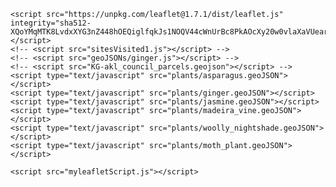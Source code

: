 <!DOCTYPE html>
<html>
<head>
    <title>Leaflet Plant Abundance</title>
    <meta charset="UTF-8"/>
    <link rel="stylesheet" type="text/css" href="leafletMapStyle.css">
    <!-- Leaflet link -->
    <link rel="stylesheet" href="https://unpkg.com/leaflet@1.7.1/dist/leaflet.css"
    integrity="sha512-xodZBNTC5n17Xt2atTPuE1HxjVMSvLVW9ocqUKLsCC5CXdbqCmblAshOMAS6/keqq/sMZMZ19scR4PsZChSR7A=="
    crossorigin=""/>
  <!-- PruneCluster for leaflet-->
    <link rel="stylesheet" href="MarkerCluster.css"/>
    <script src="leaflet.markercluster.js"></script>
    <script src="leaflet-heat.js"></script>
</head>
<body>
    <div id="mapid"></div> 

</body>

    <script src="https://unpkg.com/leaflet@1.7.1/dist/leaflet.js" integrity="sha512-XQoYMqMTK8LvdxXYG3nZ448hOEQiglfqkJs1NOQV44cWnUrBc8PkAOcXy20w0vlaXaVUearIOBhiXZ5V3ynxwA=="crossorigin=""></script>
    <!-- <script src="sitesVisited1.js"></script> -->
    <!-- <script src="geoJSONs/ginger.js"></script> -->
    <!-- <script src="KG-akl_council_parcels.geojson"></script> -->
    <script type="text/javascript" src="plants/asparagus.geoJSON"></script>
    <script type="text/javascript" src="plants/ginger.geoJSON"></script>
    <script type="text/javascript" src="plants/jasmine.geoJSON"></script>
    <script type="text/javascript" src="plants/madeira_vine.geoJSON"></script>
    <script type="text/javascript" src="plants/woolly_nightshade.geoJSON"></script>
    <script type="text/javascript" src="plants/moth_plant.geoJSON"></script>

    <script src="myleafletScript.js"></script>
    

</html>